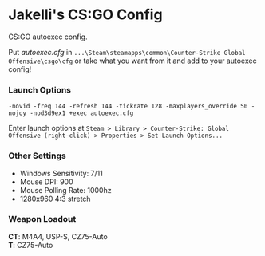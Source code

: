# Jakelli's CS:GO Config

CS:GO autoexec config.

Put *autoexec.cfg* in `...\Steam\steamapps\common\Counter-Strike Global Offensive\csgo\cfg` or take what you want from it and add to your autoexec config! 

### Launch Options

	-novid -freq 144 -refresh 144 -tickrate 128 -maxplayers_override 50 -nojoy -nod3d9ex1 +exec autoexec.cfg

Enter launch options at `Steam > Library > Counter-Strike: Global Offensive (right-click) > Properties > Set Launch Options...`

### Other Settings
+ Windows Sensitivity: 7/11  
+ Mouse DPI: 900  
+ Mouse Polling Rate: 1000hz  
+ 1280x960 4:3 stretch

### Weapon Loadout
**CT**: M4A4, USP-S, CZ75-Auto  
**T**: CZ75-Auto
